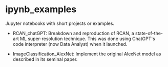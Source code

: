 # ipynb_examples
Jupyter notebooks with short projects or examples.

- RCAN_chatGPT: Breakdown and reproduction of RCAN, a state-of-the-art ML super-resolution technique. This was done using ChatGPT's code interpreter (now Data Analyst) when it launched.

- ImageClassification_AlexNet: Implement the original AlexNet model as described in its seminal paper.
